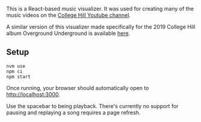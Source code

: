 
This is a React-based music visualizer. It was used for creating many of the music videos on the [College Hill Youtube channel](https://youtube.com/playlist?list=PLo3CZgeQIw_qrPqTIYZDeX2gyGVEwv8GB).

A similar version of this visualizer made specifically for the 2019 College Hill album Overground Underground is available [here](https://github.com/rapka/over-under).

## Setup

```
nvm use
npm ci
npm start
```

Once running, your browser should automatically open to [http://localhost:3000](http://localhost:3000).

Use the spacebar to being playback. There's currently no support for pausing and replaying a song requires a page refresh.

